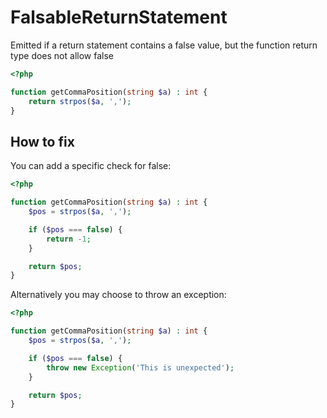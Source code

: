 # FalsableReturnStatement

Emitted if a return statement contains a false value, but the function return type does not allow false

```php
<?php

function getCommaPosition(string $a) : int {
    return strpos($a, ',');
}
```

## How to fix

You can add a specific check for false:

```php
<?php

function getCommaPosition(string $a) : int {
    $pos = strpos($a, ',');

    if ($pos === false) {
        return -1;
    }

    return $pos;
}
```

Alternatively you may choose to throw an exception:

```php
<?php

function getCommaPosition(string $a) : int {
    $pos = strpos($a, ',');

    if ($pos === false) {
        throw new Exception('This is unexpected');
    }

    return $pos;
}
```
